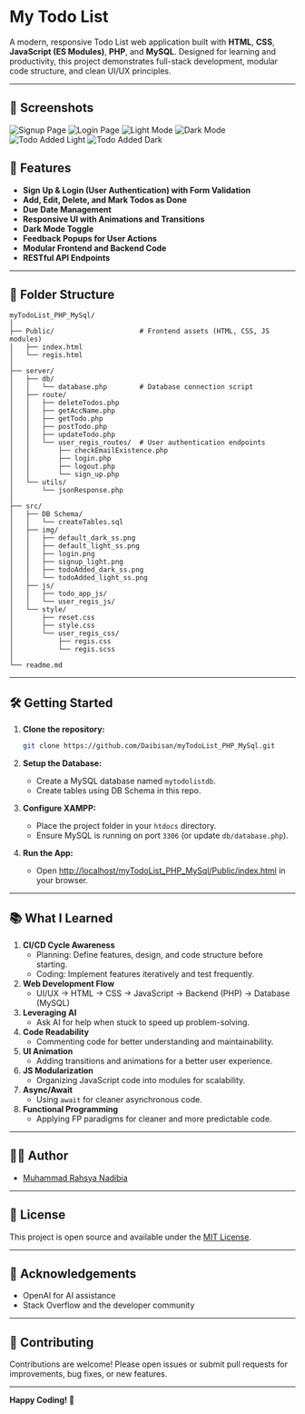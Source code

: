 # My Todo List

A modern, responsive Todo List web application built with **HTML**, **CSS**, **JavaScript (ES Modules)**, **PHP**, and **MySQL**. Designed for learning and productivity, this project demonstrates full-stack development, modular code structure, and clean UI/UX principles.

---

## 📸 Screenshots
![Signup Page](./src/img/signup_light.png)
![Login Page](./src/img/login.png)
![Light Mode](./src/img/default_light_ss.png)
![Dark Mode](./src/img/default_dark_ss.png)
![Todo Added Light](./src/img/todoAdded_light_ss.png)
![Todo Added Dark](./src/img/todoAdded_dark_ss.png)



## 🚀 Features

- **Sign Up & Login (User Authentication) with Form Validation**
- **Add, Edit, Delete, and Mark Todos as Done**
- **Due Date Management**
- **Responsive UI with Animations and Transitions**
- **Dark Mode Toggle**
- **Feedback Popups for User Actions**
- **Modular Frontend and Backend Code**
- **RESTful API Endpoints**

---

## 📁 Folder Structure

```
myTodoList_PHP_MySql/
│
├── Public/                     # Frontend assets (HTML, CSS, JS modules)
│   ├── index.html
│   └── regis.html
│
├── server/
│   ├── db/
│   │   └── database.php        # Database connection script
│   ├── route/
│   │   ├── deleteTodos.php
│   │   ├── getAccName.php
│   │   ├── getTodo.php
│   │   ├── postTodo.php
│   │   ├── updateTodo.php
│   │   └── user_regis_routes/  # User authentication endpoints
│   │       ├── checkEmailExistence.php
│   │       ├── login.php
│   │       ├── logout.php
│   │       └── sign_up.php
│   └── utils/
│       └── jsonResponse.php
│
├── src/
│   ├── DB Schema/
│   │   └── createTables.sql
│   ├── img/
│   │   ├── default_dark_ss.png
│   │   ├── default_light_ss.png
│   │   ├── login.png
│   │   ├── signup_light.png
│   │   ├── todoAdded_dark_ss.png
│   │   └── todoAdded_light_ss.png
│   ├── js/
│   │   ├── todo_app_js/
│   │   └── user_regis_js/
│   └── style/
│       ├── reset.css
│       ├── style.css
│       └── user_regis_css/
│           ├── regis.css
│           └── regis.scss
│
└── readme.md
```

---

## 🛠️ Getting Started

1. **Clone the repository:**
   ```sh
   git clone https://github.com/Daibisan/myTodoList_PHP_MySql.git
   ```

2. **Setup the Database:**
   - Create a MySQL database named `mytodolistdb`.
   - Create tables using DB Schema in this repo.

3. **Configure XAMPP:**
   - Place the project folder in your `htdocs` directory.
   - Ensure MySQL is running on port `3306` (or update `db/database.php`).

4. **Run the App:**
   - Open [http://localhost/myTodoList_PHP_MySql/Public/index.html](http://localhost/myTodoList_PHP_MySql/Public/index.html) in your browser.

---

## 📚 What I Learned

1. **CI/CD Cycle Awareness**
    - Planning: Define features, design, and code structure before starting.
    - Coding: Implement features iteratively and test frequently.
2. **Web Development Flow**
    - UI/UX → HTML → CSS → JavaScript → Backend (PHP) → Database (MySQL)
3. **Leveraging AI**
    - Ask AI for help when stuck to speed up problem-solving.
4. **Code Readability**
    - Commenting code for better understanding and maintainability.
5. **UI Animation**
    - Adding transitions and animations for a better user experience.
6. **JS Modularization**
    - Organizing JavaScript code into modules for scalability.
7. **Async/Await**
    - Using `await` for cleaner asynchronous code.
8. **Functional Programming**
    - Applying FP paradigms for cleaner and more predictable code.

---

## 🧑‍💻 Author

- [Muhammad Rahsya Nadibia](https://github.com/Daibisan)

---

## 📄 License

This project is open source and available under the [MIT License](LICENSE).

---

## 🙏 Acknowledgements

- OpenAI for AI assistance
- Stack Overflow and the developer community

---

## 🤝 Contributing

Contributions are welcome! Please open issues or submit pull requests for improvements, bug fixes, or new features.

---


**Happy Coding! 🚀**
